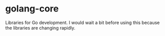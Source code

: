 golang-core
===========

Libraries for Go development. I would wait a bit before using this because the libraries are changing rapidly.
